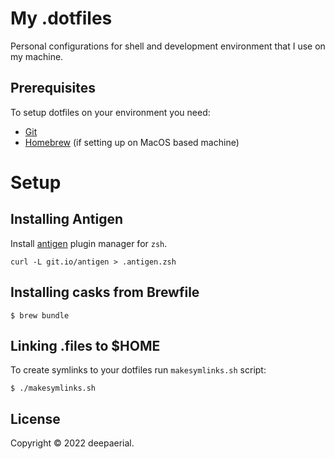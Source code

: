 # My .dotfiles
Personal configurations for shell and development environment that I use on my machine.

## Prerequisites
To setup dotfiles on your environment you need:

* [Git](https://git-scm.com/)
* [Homebrew](https://brew.sh/) (if setting up on MacOS based machine)

# Setup

## Installing Antigen
Install [antigen](https://github.com/zsh-users/antigen) plugin manager for `zsh`.
```shell
curl -L git.io/antigen > .antigen.zsh
```

## Installing casks from Brewfile
```shell
$ brew bundle
```

## Linking .files to $HOME
To create symlinks to your dotfiles run `makesymlinks.sh` script:
```
$ ./makesymlinks.sh
``` 
## License

Copyright &copy; 2022 deepaerial.